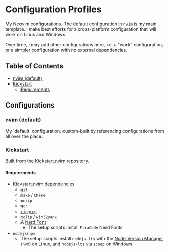 # Configuration Profiles <!-- omit in toc -->

My Neovim configurations. The default configuration in [`nvim`](./nvim/) is my main template. I make best efforts for a cross-platform configuration that will work on Linux and Windows.

Over time, I may add other configurations here, i.e. a "work" configuration, or a simpler configuration with no external dependencies.

## Table of Contents <!-- omit in toc -->

- [nvim (default)](#nvim-default)
- [Kickstart](#kickstart)
  - [Requirements](#requirements)

## Configurations <!-- omit in toc -->

### nvim (default)

My 'default' configuration, custom-built by referencing configurations from all over the place.

### Kickstart

Built from the [Kickstart.nvim repository](https://github.com/nvim-lua/kickstart.nvim).

#### Requirements

- [Kickstart.nvim dependencies](https://github.com/nvim-lua/kickstart.nvim?tab=readme-ov-file#install-external-dependencies)
  - `git`
  - `make` / `CMake`
  - `unzip`
  - `gcc`
  - [`ripgrep`](https://github.com/BurntSushi/ripgrep#installation)
  - `xclip` / `win32yank`
  - A [Nerd Font](https://www.nerdfonts.com/)
    - The setup scripts install `FiraCode` Nerd Fonts
- `nodejs`/`npm`
  - The setup scripts install `nodejs-lts` with the [Node Version Manager (`nvm`)](https://github.com/nvm-sh/nvm) on Linux, and `nodejs-lts` via [`scoop`](https://scoop.sh) on Windows.
